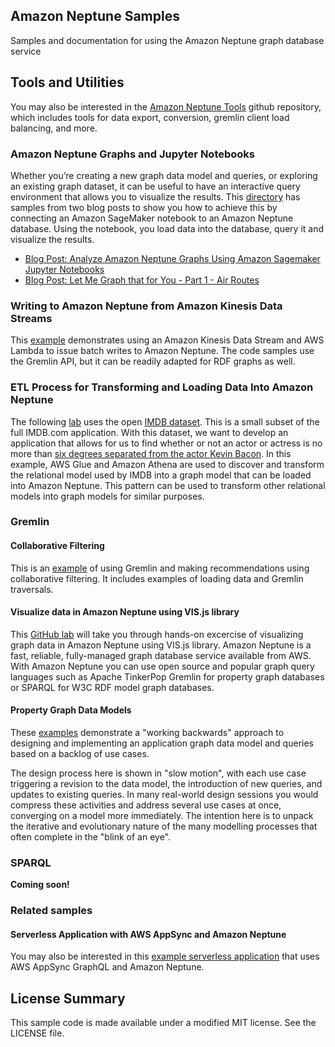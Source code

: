 ## Amazon Neptune Samples

Samples and documentation for using the Amazon Neptune graph database service

## Tools and Utilities
You may also be interested in the [Amazon Neptune Tools](https://github.com/awslabs/amazon-neptune-tools) github repository, which includes tools for data export, conversion, gremlin client load balancing, and more.

### Amazon Neptune Graphs and Jupyter Notebooks
Whether you’re creating a new graph data model and queries, or exploring an existing graph dataset, it can be useful to have an interactive query environment that allows you to visualize the results. This [directory](neptune-sagemaker/README.md) has samples from two blog posts to show you how to achieve this by connecting an Amazon SageMaker notebook to an Amazon Neptune database. Using the notebook, you load data into the database, query it and visualize the results.

* [Blog Post: Analyze Amazon Neptune Graphs Using Amazon Sagemaker Jupyter Notebooks](https://aws.amazon.com/blogs/database/analyze-amazon-neptune-graphs-using-amazon-sagemaker-jupyter-notebooks/)
* [Blog Post: Let Me Graph that for You - Part 1 - Air Routes](https://aws.amazon.com/blogs/database/let-me-graph-that-for-you-part-1-air-routes/)

### Writing to Amazon Neptune from Amazon Kinesis Data Streams
This [example](gremlin/stream-2-neptune/) demonstrates using an Amazon Kinesis Data Stream and AWS Lambda to issue batch writes to Amazon Neptune. The code samples use the Gremlin API, but it can be readily adapted for RDF graphs as well.

### ETL Process for Transforming and Loading Data Into Amazon Neptune
The following [lab](gremlin/etl-from-relational-model) uses the open [IMDB dataset](https://www.imdb.com/interfaces/). This is a small subset of the full IMDB.com application. With this dataset, we want to develop an application that allows for us to find whether or not an actor or actress is no more than [six degrees separated from the actor Kevin Bacon](https://en.wikipedia.org/wiki/Six_Degrees_of_Kevin_Bacon).  In this example, AWS Glue and Amazon Athena are used to discover and transform the relational model used by IMDB into a graph model that can be loaded into Amazon Neptune.  This pattern can be used to transform other relational models into graph models for similar purposes.

### Gremlin

#### Collaborative Filtering 
This is an [example](gremlin/collaborative-filtering/README.md) of using Gremlin and making recommendations using collaborative filtering. It includes examples of loading data and Gremlin traversals.

#### Visualize data in Amazon Neptune using VIS.js library
This [GitHub lab](gremlin/visjs-neptune) will take you through hands-on excercise of visualizing graph data in Amazon Neptune using VIS.js library. Amazon Neptune is a fast, reliable, fully-managed graph database service available from AWS. With Amazon Neptune you can use open source and popular graph query languages such as Apache TinkerPop Gremlin for property graph databases or SPARQL for W3C RDF model graph databases.

#### Property Graph Data Models

These [examples](gremlin/property-graph-data-modelling) demonstrate a "working backwards" approach to designing and implementing an application graph data model and queries based on a backlog of use cases.

The design process here is shown in "slow motion", with each use case triggering a revision to the data model, the introduction of new queries, and updates to existing queries. In many real-world design sessions you would compress these activities and address several use cases at once, converging on a model more immediately. The intention here is to unpack the iterative and evolutionary nature of the many modelling processes that often complete in the "blink of an eye".

### SPARQL
**Coming soon!**

### Related samples

#### Serverless Application with AWS AppSync and Amazon Neptune
You may also be interested in this [example serverless application](https://github.com/aws-samples/aws-appsync-calorie-tracker-workshop) that uses AWS AppSync GraphQL and Amazon Neptune. 

## License Summary

This sample code is made available under a modified MIT license. See the LICENSE file.
